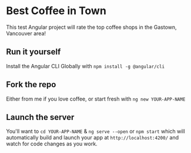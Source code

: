 # Best Coffee in Town
This test Angular project will rate the top coffee shops in the Gastown, Vancouver area!

## Run it yourself
Install the Angular CLI Globally with `npm install -g @angular/cli`

## Fork the repo
Either from me if you love coffee, or start fresh with `ng new YOUR-APP-NAME`

## Launch the server
You'll want to `cd YOUR-APP-NAME` & `ng serve --open` or `npm start` which will automatically build and launch your app at `http://localhost:4200/` and watch for code changes as you work.
